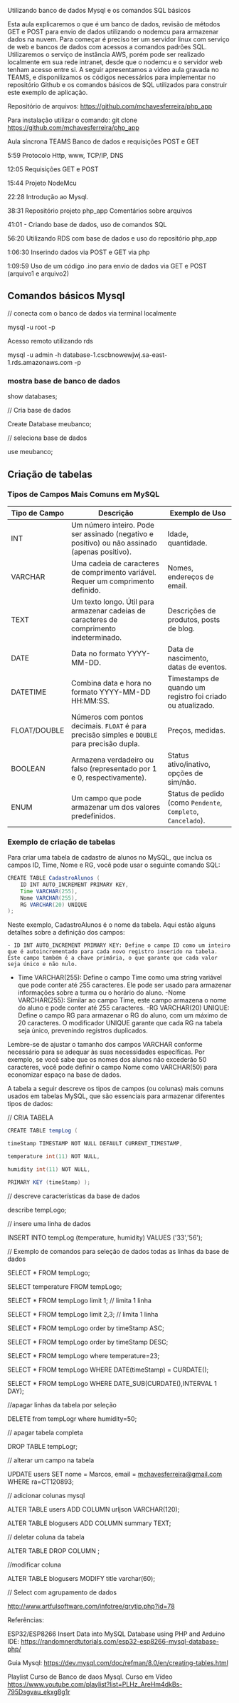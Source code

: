 <P>Utilizando banco de dados Mysql e os comandos SQL básicos</P>

Esta aula explicaremos o que é um banco de dados, revisão de métodos GET e POST para envio de dados utilizando o nodemcu para armazenar dados na nuvem. Para começar é preciso ter um servidor linux com serviço de web e bancos de dados com acessos a comandos padrões SQL. Utilizaremos o serviço de instância AWS, porém pode ser realizado localmente em sua rede intranet, desde que o nodemcu e o servidor web tenham acesso entre si. A seguir apresentamos a video aula gravada no TEAMS, e disponilizamos os códigos necessários para implementar no repositório Github e os comandos básicos de SQL utilizados para construir este exemplo de aplicação.

Repositório de arquivos:  https://github.com/mchavesferreira/php_app

Para instalação utilizar o comando:  git clone https://github.com/mchavesferreira/php_app

Aula síncrona TEAMS Banco de dados e requisições POST e GET

5:59 Protocolo Http, www, TCP/IP, DNS

12:05 Requisições GET e POST

15:44 Projeto NodeMcu

22:28 Introdução ao Mysql.

38:31 Repositório projeto php_app Comentários sobre arquivos

41:01 - Criando base de dados, uso de comandos SQL

56:20 Utilizando RDS com base de dados e uso do repositório php_app

1:06:30 Inserindo dados via POST e GET via php

1:09:59 Uso de um código .ino para envio de dados via GET e POST (arquivo1 e  arquivo2)
## Comandos básicos Mysql

// conecta com o banco de dados via terminal localmente

 mysql -u root -p

Acesso remoto utilizando rds

mysql -u admin -h database-1.cscbnowewjwj.sa-east-1.rds.amazonaws.com -p

### mostra base de banco de dados

show databases;

// Cria base de dados

Create Database meubanco;

// seleciona base de dados

use meubanco;

## Criação de tabelas

### Tipos de Campos Mais Comuns em MySQL

| Tipo de Campo | Descrição | Exemplo de Uso |
|---------------|-----------|----------------|
| INT           | Um número inteiro. Pode ser assinado (negativo e positivo) ou não assinado (apenas positivo). | Idade, quantidade. |
| VARCHAR       | Uma cadeia de caracteres de comprimento variável. Requer um comprimento definido. | Nomes, endereços de email. |
| TEXT          | Um texto longo. Útil para armazenar cadeias de caracteres de comprimento indeterminado. | Descrições de produtos, posts de blog. |
| DATE          | Data no formato YYYY-MM-DD. | Data de nascimento, datas de eventos. |
| DATETIME      | Combina data e hora no formato YYYY-MM-DD HH:MM:SS. | Timestamps de quando um registro foi criado ou atualizado. |
| FLOAT/DOUBLE  | Números com pontos decimais. `FLOAT` é para precisão simples e `DOUBLE` para precisão dupla. | Preços, medidas. |
| BOOLEAN       | Armazena verdadeiro ou falso (representado por 1 e 0, respectivamente). | Status ativo/inativo, opções de sim/não. |
| ENUM          | Um campo que pode armazenar um dos valores predefinidos. | Status de pedido (como `Pendente`, `Completo`, `Cancelado`). |


### Exemplo de criação de tabelas

Para criar uma tabela de cadastro de alunos no MySQL, que inclua os campos ID, Time, Nome e RG, você pode usar o seguinte comando SQL:
```java
CREATE TABLE CadastroAlunos (
    ID INT AUTO_INCREMENT PRIMARY KEY,
    Time VARCHAR(255),
    Nome VARCHAR(255),
    RG VARCHAR(20) UNIQUE
);

```

Neste exemplo, CadastroAlunos é o nome da tabela. Aqui estão alguns detalhes sobre a definição dos campos:

    - ID INT AUTO_INCREMENT PRIMARY KEY: Define o campo ID como um inteiro que é autoincrementado para cada novo registro inserido na tabela. Este campo também é a chave primária, o que garante que cada valor seja único e não nulo.
   - Time VARCHAR(255): Define o campo Time como uma string variável que pode conter até 255 caracteres. Ele pode ser usado para armazenar informações sobre a turma ou o horário do aluno.
    -Nome VARCHAR(255): Similar ao campo Time, este campo armazena o nome do aluno e pode conter até 255 caracteres.
    -RG VARCHAR(20) UNIQUE: Define o campo RG para armazenar o RG do aluno, com um máximo de 20 caracteres. O modificador UNIQUE garante que cada RG na tabela seja único, prevenindo registros duplicados.

Lembre-se de ajustar o tamanho dos campos VARCHAR conforme necessário para se adequar às suas necessidades específicas. Por exemplo, se você sabe que os nomes dos alunos não excederão 50 caracteres, você pode definir o campo Nome como VARCHAR(50) para economizar espaço na base de dados.



A tabela a seguir descreve os tipos de campos (ou colunas) mais comuns usados em tabelas MySQL, que são essenciais para armazenar diferentes tipos de dados:


// CRIA TABELA
```java
CREATE TABLE tempLog (

timeStamp TIMESTAMP NOT NULL DEFAULT CURRENT_TIMESTAMP,

temperature int(11) NOT NULL,

humidity int(11) NOT NULL,

PRIMARY KEY (timeStamp) );

 ```

// descreve características da base de dados

describe tempLogo;

 

// insere uma linha de dados

INSERT INTO tempLog (temperature, humidity) VALUES ('33','56');

 

// Exemplo de comandos para seleção de dados todas as linhas da base de dados

SELECT * FROM tempLogo;

SELECT temperature FROM tempLogo;

SELECT * FROM tempLogo limit 1; // limita 1 linha

SELECT * FROM tempLogo limit 2,3; // limita 1 linha

SELECT * FROM tempLogo order by timeStamp ASC;

SELECT * FROM tempLogo order by timeStamp DESC;

SELECT * FROM tempLogo where temperature=23;

SELECT * FROM tempLogo WHERE DATE(timeStamp) = CURDATE();

SELECT * FROM tempLogo WHERE DATE_SUB(CURDATE(),INTERVAL 1 DAY);

 

//apagar linhas da tabela por seleção

DELETE from tempLogr where humidity=50;

 

// apagar tabela completa

DROP TABLE tempLogr;

 

// alterar um campo na tabela

UPDATE users SET nome = Marcos, email = mchavesferreira@gmail.com WHERE ra=CT120893;

 

// adicionar colunas mysql

ALTER TABLE users ADD COLUMN urljson VARCHAR(120);

ALTER TABLE blogusers ADD COLUMN  summary TEXT;

// deletar coluna da tabela

ALTER TABLE DROP COLUMN ;

//modificar coluna

ALTER TABLE blogusers MODIFY title varchar(60);

 

// Select com agrupamento de dados

http://www.artfulsoftware.com/infotree/qrytip.php?id=78

Referências:

ESP32/ESP8266 Insert Data into MySQL Database using PHP and Arduino IDE:  https://randomnerdtutorials.com/esp32-esp8266-mysql-database-php/

Guia Mysql: https://dev.mysql.com/doc/refman/8.0/en/creating-tables.html

Playlist Curso de Banco de daos Mysql. Curso em Vídeo https://www.youtube.com/playlist?list=PLHz_AreHm4dkBs-795Dsgvau_ekxg8g1r
